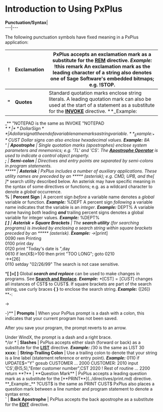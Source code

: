 # Introduction to Using PxPlus

**Punctuation/Syntax**|   
---|---  
  
The following punctuation symbols have fixed meaning in a PxPlus application:

**!** |  **Exclamation** |  PxPlus accepts an exclamation mark as a substitute for the [**REM**](../directives/rem.md) directive. **_Example:_** !this remark An exclamation mark as the leading character of a string also denotes one of Sage Software's embedded bitmaps; e.g. !STOP.  
---|---|---  
**"** |  **Quotes** |  Standard quotation marks enclose string literals. A leading quotation mark can also be used at the start of a statement as a substitute for the [**INVOKE**](../directives/invoke.md) directive. **_Example:  
  
_** "NOTEPAD is the same as INVOKE "NOTEPAD  
**$** |  **Dollar Sign** |  A dollar sign at the end of a variable name marks a string variable. **_Example:_** CUST$ Dollar signs can also enclose hexadecimal values. **_Example:_** $8A$  
**'** |  **Apostrophe** |  Single quotation marks (_apostrophes_) enclose system parameters and mnemonics; e.g. 'TL' and 'CS'. The [**Apostrophe Operator**](../appendix/apostrophe_operator.md) is used to indicate a control object property.  
**;** |  **Semi-colon** |  Directives and entry points are separated by semi-colons in program statements.  
***** |  **Asterisk** |  PxPlus includes a number of auxiliary applications. These utility names are preceded by an ***** (_asterisk_); e.g. *CMD, *UPB, and the***[ ]** search utility described below. An asterisk may have specific meaning in the syntax of some directives or functions; e.g. as a wildcard character to denote a _global_ occurrence.  
**%** |  **Percent Sign** |  A percent sign _before_ a variable name denotes a _global_ variable or function. **_Example:_** %DEPT A percent sign _following_ a variable name indicates that the variable is an _integer_. **_Example:_** DEPT% A variable name having _both_ leading **_and_** trailing percent signs denotes a global variable for integer values. **_Example:_** %DEPT%  
***[ ]** |  **Asterisk + Square Brackets** |  The **_search utility_** (for searching programs) is invoked by enclosing a search string within square brackets preceded by an ***** (_asterisk_). **_Example:_** ->*[print]  
0090 rem Printing  
0100 print day  
0120 print "Today's date is ",day  
0610 if len(X$)>100 then print "TOO LONG"; goto 0210  
->*[26]  
0110 setday "02/26/99" The search is not case sensitive.  
  
***[ ]=[ ]** Global **_search and replace_** can be used to make changes in programs. See **[Search and Replace](../PxPlus%20User%20Guide/Development%20Tools/Writing%20and%20Modifying%20Program%20Code/PxPlus%20Command%20Line%20Editing.htm#search)**. **_Example:_** *[CST$]=[CUST$] changes all instances of CST$ to CUST$. If square brackets are part of the search string, use curly braces **{ }** to enclose the search string. **_Example:_** {[26]}  
**-:  
  
->  
  
-}** |  **Prompts** |  When your PxPlus prompt is a dash with a colon, this indicates that your current program has not been saved.  
  
After you save your program, the prompt reverts to an arrow.  
  
Under WindX, the prompt is a dash and a right brace.  
**/_or_ \** |  **Slashes** |  PxPlus accepts either slash (forward or back) as a substitute for the [**LIST**](../directives/list.md) directive. **_Example:_** /30 is the same as LIST 30  
**xxxx:** |  **String-Trailing Colon** |  Use a trailing colon to denote that your string is a line label (statement reference or entry point). **_Example:_** 0110 if UPDATE$="Y" gosub CUSTOMER  
...  
2000 CUSTOMER:  
2010 input 'CS',@(5,5),"Enter customer number",CST  
2020 ! Rest of routine ...  
2200 return  
**?** |  **Question Mark** |  PxPlus accepts a leading question mark as a substitute for the [**PRINT**](../directives/print.md) directive. **_Example:_** ?CUST$ is the same as PRINT CUST$ PxPlus also places a question mark between a line number and program statement to denote a syntax error.  
**`** |  **Back Apostrophe** |  PxPlus accepts the back apostrophe as a substitute for the [**EDIT**](../directives/edit.md) directive.
